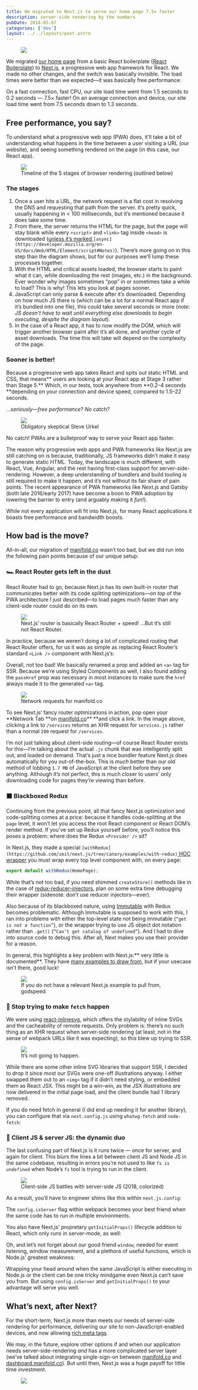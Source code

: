 ```yaml
---
title: We migrated to Next.js to serve our home page 7.5× faster
description: server-side rendering by the numbers
pubDate: 2018-05-07
categories: ['dev']
layout: ../../layouts/post.astro
---
```


<figure><img src="https://miro.medium.com/max/5000/1*pQBGo34dZ3IRdPeAu4JhNA.png"></figure>

We migrated [our home page](https://manifold.co) from a basic React boilerplate
([React Boilerplate](https://github.com/react-boilerplate/react-boilerplate)) to
[Next.js](https://github.com/zeit/next.js/), a progressive web app framework for React. We made no
other changes, and the switch was basically invisible. The load times were better than we
expected—it was basically free performance:

On a fast connection, fast CPU, our site load time went from 1.5 seconds to 0.2 seconds — 7.5×
faster! On an average connection and device, our site load time went from 7.5 seconds down to 1.3
seconds.

## Free performance, you say?

To understand what a progressive web app (PWA) does, it’ll take a bit of understanding what happens
in the time between a user visiting a URL (our website), and seeing something rendered on the page
(in this case, our React app).

<figure><img src="https://miro.medium.com/max/2000/1*D8PNFy422av8nZlQVJpaMg.jpeg"><figcaption>Timeline of the 5 stages of browser rendering (outlined below)</figcaption></figure>

### The stages

1. Once a user hits a URL, the network request is a flat cost in resolving the DNS and requesting
   that path from the server. It’s pretty quick, usually happening in < 100 milliseconds, but it’s
   mentioned because it does take _some_ time.
1. From there, the server returns the HTML for the page, but the page will stay blank while every
   `<script>` and `<link>` tag inside `<head>` is downloaded
   ([unless it’s marked ](https://developer.mozilla.org/en-US/docs/Web/HTML/Element/script#Notes)`[async](https://developer.mozilla.org/en-US/docs/Web/HTML/Element/script#Notes)`).
   There’s more going on in this step than the diagram shows, but for our purposes we’ll lump these
   processes together.
1. With the HTML and critical assets loaded, the browser starts to paint what it can, while
   downloading the rest (images, etc.) in the background. Ever wonder why images sometimes “pop” in
   or sometimes take a while to load? This is why! This lets you look at pages sooner.
1. JavaScript can only parse & execute after it’s downloaded. Depending on how much JS there is
   (which can be a lot for a normal React app if it’s bundled into one file), this could take
   several seconds or more (_note: JS doesn’t have to wait until everything else downloads to begin
   executing, despite the diagram layout_).
1. In the case of a React app, it has to now modify the DOM, which will trigger another browser
   paint after it’s all done, and another cycle of asset downloads. The time this will take will
   depend on the complexity of the page.

### Sooner is better!

Because a progressive web app takes React and spits out static HTML and CSS, that means** users are
looking at your React app at Stage 3 rather than Stage 5.** Which, in our tests, took anywhere from
**0.2–4 seconds **depending on your connection and device speed, compared to 1.5–22 seconds.

_…seriously—free performance? No catch?_

<figure><img src="https://miro.medium.com/freeze/max/60/1*8lUcPLHE-AUPsC7LSaKEEQ.gif?q=20"><figcaption>Obligatory skeptical Steve Urkel</figcaption></figure>

No catch! PWAs are a bulletproof way to serve your React app faster.

The reason why progressive web apps and PWA frameworks like Next.js are still catching on is
because, traditionally, JS frameworks didn’t make it easy to generate static HTML. Today, the
landscape is much different, with React, Vue, Angular, and the rest having first-class support for
server-side-rendering. However, a deep understanding of bundlers and build tooling is still required
to make it happen, and it’s not without its fair share of pain points. The recent appearance of PWA
frameworks like Next.js and Gatsby (both late 2016/early 2017) have become a boon to PWA adoption by
lowering the barrier to entry (and arguably making it _fun!_).

While not every application will fit into Next.js, for many React applications it boasts free
performance and bandwidth boosts.

## How bad is the move?

All-in-all, our migration of [manifold.co](https://manifold.co) wasn’t too bad, but we did run into
the following pain points because of our unique setup:

### 🏎 React Router gets left in the dust

React Router had to go, because Next.js has its own built-in router that communicates better with
its code splitting optimizations—_on top_ of the PWA architecture I just described—to load pages
much faster than any client-side router could do on its own.

<figure><img src="https://miro.medium.com/freeze/max/60/1*17oPXNxsT36rXTHptxURxQ.gif?q=20"><figcaption>Next.js’ router is basically React Router + speed! …But it’s still not React Router.</figcaption></figure>

In practice, because we weren’t doing a lot of complicated routing that React Router offers, for us
it was as simple as replacing React Router’s standard `<Link />` component with Next.js’s:

<script src="https://gist.github.com/drwpow/d55337c3a87dbe41c7e0cd81f973aa14.js"></script>

Overall, not too bad! We basically renamed a prop and added an `<a>` tag for SSR. Because we’re
using Styled Components as well, I also found adding the `passHref` prop was necessary in most
instances to make sure the `href` always made it to the generated `<a>` tag.

<figure><img src="https://miro.medium.com/max/60/1*RfsGwE-ktpixF7hhXJPgGQ.png?q=20"><figcaption>Network requests for manifold.co</figcaption></figure>

To see Next.js’ fancy router optimizations in action, pop open your **Network Tab **on
[manifold.co](https://manifold.co)\*\* \*\*and click a link. In the image above, clicking a link to
`/services` returns an XHR request for `services.js` rather than a normal `200` request for
`/services`.

I’m not just talking about client-side routing—of course React Router exists for this—I’m talking
about the actual `.js` chunk that was intelligently split out, and loaded on demand. That’s just a
nice bundler feature Next.js does automatically for you out-of-the-box. This is _much_ better than
our old method of lobbing `1.7 MB` of JavaScript at the client before they see anything. Although
it’s not perfect, this is much closer to users’ only downloading code for pages they’re viewing than
before.

### ⬛️ Blackboxed Redux

Continuing from the previous point, all that fancy Next.js optimization and code-splitting comes at
a price: because it handles code-splitting at the `page` level, it won’t let you access the root
React component or React DOM’s render method. If you’ve set up Redux yourself before, you’ll notice
this poses a problem: where does the Redux `<Provider />` sit?

In Next.js, they made a special
`[withRedux](https://github.com/zeit/next.js/tree/canary/examples/with-redux)`[ HOC wrapper](https://github.com/zeit/next.js/tree/canary/examples/with-redux)
you must wrap every top level component with, on every page:

```js
export default withRedux(HomePage);
```

While that’s not too bad, if you need shimmed `createStore()` methods like in the case of
[redux-reducer-injectors](https://github.com/GuillaumeCisco/redux-reducers-injector), plan on some
extra time debugging their wrapper (sidenote: don’t use reducer injectors—ever).

Also because of its blackboxed nature, using [Immutable](https://facebook.github.io/immutable-js/)
with Redux becomes problematic. Although Immutable is supposed to work with this, I ran into
problems with either the top-level state not being immutable (`“get is not a function”`), or the
wrapper trying to use JS object dot notation rather than `.get()`
(`“Can’t get catalog of undefined”`). And I had to dive into source code to debug this. After all,
Next makes you use their provider for a reason.

In general, this highlights a key problem with Next.js:** very little is documented**. They have
[many examples to draw from](https://github.com/zeit/next.js/tree/canary/examples/), but if your
usecase isn’t there, good luck!

<figure><img src="https://miro.medium.com/freeze/max/60/1*jIPpDxpwCCD3yEx2NX9DWQ.gif?q=20"><figcaption>If you do not have a relevant Next.js example to pull from, godspeed.</figcaption></figure>

### 🐶 Stop trying to make `fetch` happen

We were using [react-inlinesvg](https://github.com/gilbarbara/react-inlinesvg), which offers the
stylability of inline SVGs and the cacheability of remote requests. Only problem is: there’s no such
thing as an XHR request when server-side rendering (at least, not in the sense of webpack URLs like
it was expecting), so this blew up trying to SSR.

<figure><img src="https://miro.medium.com/freeze/max/60/1*-0-1ee1Oun7_WeJreOkgAQ.gif?q=20"><figcaption>It’s not going to happen.</figcaption></figure>

While there are some other inline SVG libraries that support SSR, I decided to drop it since most
our SVGs were one-off illustrations anyway. I either swapped them out to an `<img>` tag if it didn’t
need styling, or embedded them as React JSX. This might be a win-win, as the JSX illustrations are
now delivered in the initial page load, and the client bundle had 1 library removed.

If you do need fetch in general (I did end up needing it for another library), you can configure
that via `next.config.js` using `whatwg-fetch` and `node-fetch`:

<script src="https://gist.github.com/drwpow/dea6347ae6415b82da47e5d811807401.js"></script>

### 👯‍ Client JS & server JS: the dynamic duo

The last confusing part of Next.js is it runs twice — once for server, and again for client. This
blurs the lines a bit between client JS and Node JS in the same codebase, resulting in errors you’re
not used to like `fs is undefined` when Node’s `fs` tool is trying to run in the client.

<figure><img src="https://miro.medium.com/max/60/1*Na1eBHKPPsnYGikdN0b6OQ.jpeg?q=20"><figcaption>Client-side JS battles with server-side JS (2018, colorized)</figcaption></figure>

As a result, you’ll have to engineer shims like this within `next.js.config`:

The `config.isServer` flag within webpack becomes your best friend when the same code has to run in
multiple environments.

You also have Next.js’ propretary `getInitialProps()` lifecycle addition to React, which only runs
in server-mode, as well:

Oh, and let’s not forget about our good friend `window`, needed for event listening, window
measurement, and a plethora of useful functions, which is Node.js’ greatest weakness:

Wrapping your head around when the same JavaScript is either executing in Node.js or the client can
be one tricky mindgame even Next.js can’t save you from. But using `config.isServer` and
`getInitialProps()` to your advantage will serve you well.

## What’s next, after Next?

For the short-term, Next.js more than meets our needs of server-side rendering for performance,
delivering our site to non-JavaScript-enabled devices, and now allowing
[rich meta tags](https://css-tricks.com/essential-meta-tags-social-media/).

We may, in the future, explore other options if and when our application needs server-side-rendering
_and_ has a more complicated server layer (we’ve talked about integrating single-sign-on between
[manifold.co](https://manifold.co) and [dashboard.manifold.co](https://dashboard.manifold.co)). But
until then, Next.js was a huge payoff for little time investment.

<figure><img src="https://miro.medium.com/max/2000/1*Ykcw1iepXAGjSVSXQDPsdg.png"></figure>
